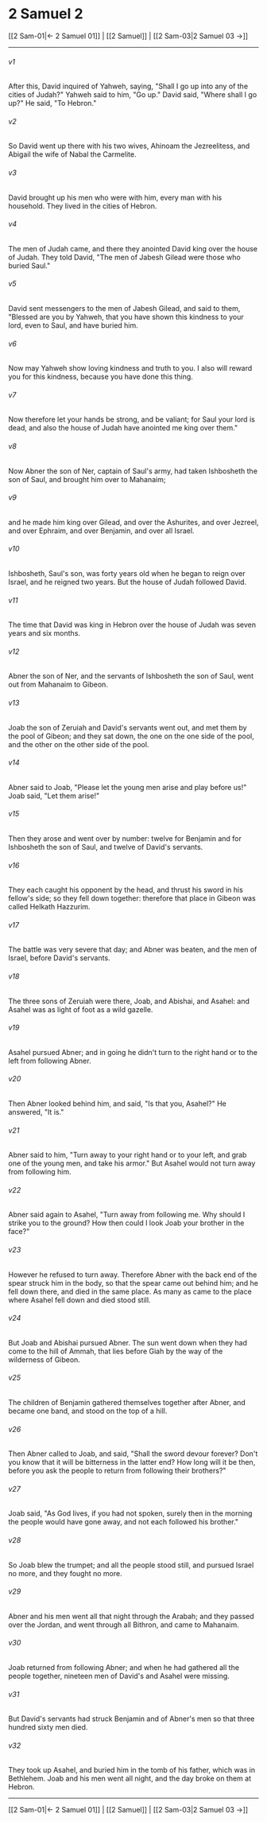 # 2 Samuel 2

[[2 Sam-01|← 2 Samuel 01]] | [[2 Samuel]] | [[2 Sam-03|2 Samuel 03 →]]
***



###### v1 
After this, David inquired of Yahweh, saying, "Shall I go up into any of the cities of Judah?" Yahweh said to him, "Go up." David said, "Where shall I go up?" He said, "To Hebron." 

###### v2 
So David went up there with his two wives, Ahinoam the Jezreelitess, and Abigail the wife of Nabal the Carmelite. 

###### v3 
David brought up his men who were with him, every man with his household. They lived in the cities of Hebron. 

###### v4 
The men of Judah came, and there they anointed David king over the house of Judah. They told David, "The men of Jabesh Gilead were those who buried Saul." 

###### v5 
David sent messengers to the men of Jabesh Gilead, and said to them, "Blessed are you by Yahweh, that you have shown this kindness to your lord, even to Saul, and have buried him. 

###### v6 
Now may Yahweh show loving kindness and truth to you. I also will reward you for this kindness, because you have done this thing. 

###### v7 
Now therefore let your hands be strong, and be valiant; for Saul your lord is dead, and also the house of Judah have anointed me king over them." 

###### v8 
Now Abner the son of Ner, captain of Saul's army, had taken Ishbosheth the son of Saul, and brought him over to Mahanaim; 

###### v9 
and he made him king over Gilead, and over the Ashurites, and over Jezreel, and over Ephraim, and over Benjamin, and over all Israel. 

###### v10 
Ishbosheth, Saul's son, was forty years old when he began to reign over Israel, and he reigned two years. But the house of Judah followed David. 

###### v11 
The time that David was king in Hebron over the house of Judah was seven years and six months. 

###### v12 
Abner the son of Ner, and the servants of Ishbosheth the son of Saul, went out from Mahanaim to Gibeon. 

###### v13 
Joab the son of Zeruiah and David's servants went out, and met them by the pool of Gibeon; and they sat down, the one on the one side of the pool, and the other on the other side of the pool. 

###### v14 
Abner said to Joab, "Please let the young men arise and play before us!" Joab said, "Let them arise!" 

###### v15 
Then they arose and went over by number: twelve for Benjamin and for Ishbosheth the son of Saul, and twelve of David's servants. 

###### v16 
They each caught his opponent by the head, and thrust his sword in his fellow's side; so they fell down together: therefore that place in Gibeon was called Helkath Hazzurim. 

###### v17 
The battle was very severe that day; and Abner was beaten, and the men of Israel, before David's servants. 

###### v18 
The three sons of Zeruiah were there, Joab, and Abishai, and Asahel: and Asahel was as light of foot as a wild gazelle. 

###### v19 
Asahel pursued Abner; and in going he didn't turn to the right hand or to the left from following Abner. 

###### v20 
Then Abner looked behind him, and said, "Is that you, Asahel?" He answered, "It is." 

###### v21 
Abner said to him, "Turn away to your right hand or to your left, and grab one of the young men, and take his armor." But Asahel would not turn away from following him. 

###### v22 
Abner said again to Asahel, "Turn away from following me. Why should I strike you to the ground? How then could I look Joab your brother in the face?" 

###### v23 
However he refused to turn away. Therefore Abner with the back end of the spear struck him in the body, so that the spear came out behind him; and he fell down there, and died in the same place. As many as came to the place where Asahel fell down and died stood still. 

###### v24 
But Joab and Abishai pursued Abner. The sun went down when they had come to the hill of Ammah, that lies before Giah by the way of the wilderness of Gibeon. 

###### v25 
The children of Benjamin gathered themselves together after Abner, and became one band, and stood on the top of a hill. 

###### v26 
Then Abner called to Joab, and said, "Shall the sword devour forever? Don't you know that it will be bitterness in the latter end? How long will it be then, before you ask the people to return from following their brothers?" 

###### v27 
Joab said, "As God lives, if you had not spoken, surely then in the morning the people would have gone away, and not each followed his brother." 

###### v28 
So Joab blew the trumpet; and all the people stood still, and pursued Israel no more, and they fought no more. 

###### v29 
Abner and his men went all that night through the Arabah; and they passed over the Jordan, and went through all Bithron, and came to Mahanaim. 

###### v30 
Joab returned from following Abner; and when he had gathered all the people together, nineteen men of David's and Asahel were missing. 

###### v31 
But David's servants had struck Benjamin and of Abner's men so that three hundred sixty men died. 

###### v32 
They took up Asahel, and buried him in the tomb of his father, which was in Bethlehem. Joab and his men went all night, and the day broke on them at Hebron.

***
[[2 Sam-01|← 2 Samuel 01]] | [[2 Samuel]] | [[2 Sam-03|2 Samuel 03 →]]
